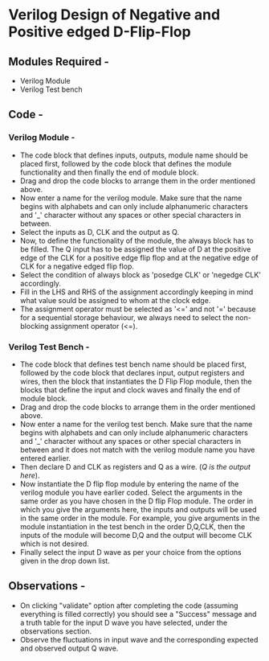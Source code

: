 # Verilog Design of Negative and Positive edged D-Flip-Flop

## Modules Required -

- Verilog Module
- Verilog Test bench

## Code -

### Verilog Module -  

- The code block that defines inputs, outputs, module name should be placed first, followed by the code block that defines the module functionality and then finally the end of module block.
- Drag and drop the code blocks to arrange them in the order mentioned above.
- Now enter a name for the verilog module. Make sure that the name begins with alphabets and can only include alphanumeric characters and '_' character without any spaces or other special characters in between.
- Select the inputs as D, CLK and the output as Q.
- Now, to define the functionality of the module, the always block has to be filled. The Q input has to be assigned the value of D at the positive edge of the CLK for a positive edge flip flop and at the negative edge of CLK for a negative edged flip flop.
- Select the condition of always block as 'posedge CLK' or 'negedge CLK' accordingly.
- Fill in the LHS and RHS of the assignment accordingly keeping in mind what value sould be assigned to whom at the clock edge.
- The assignment operator must be selected as '<=' and not '=' because for a sequential storage behaviour, we always need to select the non-blocking assignment operator (<=).

### Verilog Test Bench -

- The code block that defines test bench name should be placed first, followed by the code block that declares input, output registers and wires, then the block that instantiates the D Flip Flop module, then the blocks that define the input and clock waves and finally the end of module block.
- Drag and drop the code blocks to arrange them in the order mentioned above.
- Now enter a name for the verilog test bench. Make sure that the name begins with alphabets and can only include alphanumeric characters and '_' character without any spaces or other special characters in between and it does not match with the verilog module name you have entered earlier.
- Then declare D and CLK as registers and Q as a wire. (*Q is the output here*).
- Now instantiate the D flip flop module by entering the name of the verilog module you have earlier coded. Select the arguments in the same order as you have chosen in the D flip Flop module. The order in which you give the arguments here, the inputs and outputs will be used in the same order in the module. For example, you give arguments in the module instantiation in the test bench in the order D,Q,CLK, then the inputs of the module will become D,Q and the output will become CLK which is not desired.
- Finally select the input D wave as per your choice from the options given in the drop down list.

## Observations -

- On clicking "validate" option after completing the code (assuming everything is filled correctly) you should see a "Success" message and a truth table for the input D wave you have selected, under the observations section.
- Observe the fluctuations in input wave and the corresponding expected and observed output Q wave.
